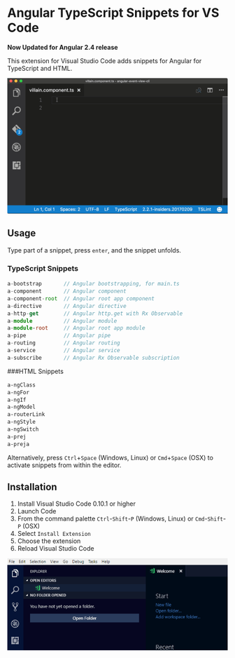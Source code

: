 # Angular TypeScript Snippets for VS Code

**Now Updated for Angular 2.4 release**

This extension for Visual Studio Code adds snippets for Angular for TypeScript and HTML.

![Use Extension](images/use-extension.gif)

## Usage
Type part of a snippet, press `enter`, and the snippet unfolds.

### TypeScript Snippets
```typescript
a-bootstrap       // Angular bootstrapping, for main.ts
a-component       // Angular component
a-component-root  // Angular root app component
a-directive       // Angular directive
a-http-get        // Angular http.get with Rx Observable
a-module          // Angular module
a-module-root     // Angular root app module
a-pipe            // Angular pipe
a-routing         // Angular routing
a-service         // Angular service
a-subscribe       // Angular Rx Observable subscription
```

###HTML Snippets
```html
a-ngClass
a-ngFor
a-ngIf
a-ngModel
a-routerLink
a-ngStyle
a-ngSwitch
a-prej
a-preja
```

Alternatively, press `Ctrl`+`Space` (Windows, Linux) or `Cmd`+`Space` (OSX) to activate snippets from within the editor.

## Installation

1. Install Visual Studio Code 0.10.1 or higher
2. Launch Code
3. From the command palette `Ctrl`-`Shift`-`P` (Windows, Linux) or `Cmd`-`Shift`-`P` (OSX)
4. Select `Install Extension`
5. Choose the extension
6. Reload Visual Studio Code

![Install Extension](images/install-extension.gif)
